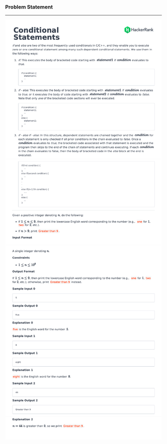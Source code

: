 ### Problem Statement

------------

![](../.assets/4_1.png)
![](../.assets/4_2.png)
![](../.assets/4_3.png)
![](../.assets/4_4.png)
